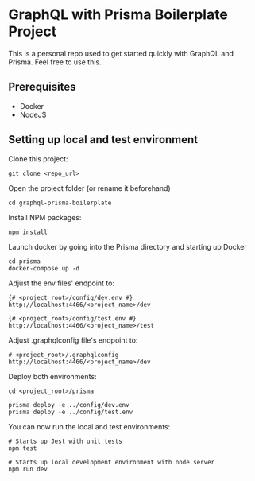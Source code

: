 # GraphQL with Prisma Boilerplate Project

This is a personal repo used to get started quickly with GraphQL and Prisma. Feel free to use this.

## Prerequisites

- Docker
- NodeJS

## Setting up local and test environment

Clone this project:

```
git clone <repo_url>
```

Open the project folder (or rename it beforehand)

```
cd graphql-prisma-boilerplate
```

Install NPM packages:

```
npm install
```

Launch docker by going into the Prisma directory and starting up Docker

```
cd prisma
docker-compose up -d
```

Adjust the env files' endpoint to:

```
{# <project_root>/config/dev.env #}
http://localhost:4466/<project_name>/dev

{# <project_root>/config/test.env #}
http://localhost:4466/<project_name>/test
```

Adjust .graphqlconfig file's endpoint to:

```
# <project_root>/.graphqlconfig
http://localhost:4466/<project_name>/dev
```

Deploy both environments:

```
cd <project_root>/prisma

prisma deploy -e ../config/dev.env
prisma deploy -e ../config/test.env
```

You can now run the local and test environments:

```
# Starts up Jest with unit tests
npm test

# Starts up local development environment with node server
npm run dev
```
